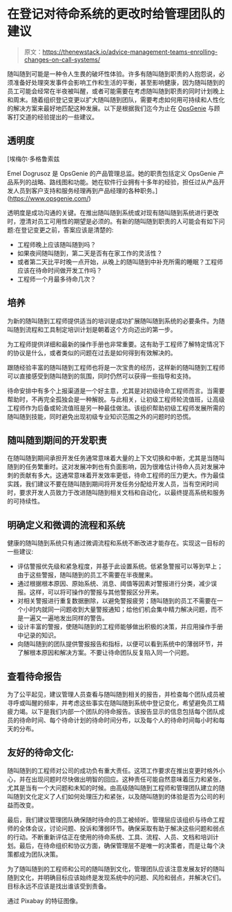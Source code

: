 # 在登记对待命系统的更改时给管理团队的建议

> 原文：<https://thenewstack.io/advice-management-teams-enrolling-changes-on-call-systems/>

随叫随到可能是一种令人生畏的破坏性体验。许多有随叫随到职责的人抱怨说，必须准备好处理突发事件会影响工作和生活的平衡，甚至影响健康，因为随叫随到的员工可能会经常在半夜被叫醒，或者可能需要在考虑随叫随到职责的同时计划晚上和周末。随着组织登记变更以扩大随叫随到团队，需要考虑如何用可持续和人性化的解决方案来最好地匹配这种发展。以下是根据我们迄今为止在 [OpsGenie](https://www.opsgenie.com) 与顾客打交道的经验提出的一些建议。

## 透明度

 [埃梅尔·多格鲁索兹

Emel Dogrusoz 是 OpsGenie 的产品管理总监。她的职责包括定义 OpsGenie 产品系列的战略、路线图和功能。她在软件行业拥有十多年的经验，担任过从产品开发人员到客户支持和服务经理再到产品经理的各种职务。](https://www.opsgenie.com/) 

透明度是成功沟通的关键。在推出随叫随到系统或对现有随叫随到系统进行更改时，澄清对员工可用性的期望是必须的。有新的随叫随到职责的人可能会有如下问题:在登记变更之前，答案应该是清楚的:

*   工程师晚上应该随叫随到吗？
*   如果夜间随叫随到，第二天是否有在家工作的灵活性？
*   或者第二天比平时晚一点开始，从晚上的随叫随到中补充所需的睡眠？工程师应该在待命时间做开发工作吗？
*   工程师一个月最多待命几次？

## 培养

为新的随叫随到工程师提供适当的培训是成功扩展随叫随到系统的必要条件。为随叫随到流程和工具制定培训计划是朝着这个方向迈出的第一步。

为工程师提供详细和最新的操作手册也非常重要。这有助于工程师了解特定情况下的协议是什么，或者类似的问题在过去是如何得到有效解决的。

跟随经验丰富的随叫随到工程师也将是一次宝贵的经历，这样新的随叫随到工程师可以直接感受到随叫随到的氛围，同时仍然可以获得一些指导和支持。

待命安排中有多个上报渠道是一个好主意，尤其是对初级待命工程师而言。当需要帮助时，不再完全孤独会是一种解脱。与此相关，让初级工程师轮流值班，让高级工程师作为后备或轮流值班是另一种最佳做法。该组织帮助初级工程师发展所需的随叫随到技能，同时避免出现初级专业知识范围之外的问题时的恐慌。

## 随叫随到期间的开发职责

在随叫随到期间承担开发任务通常意味着大量的上下文切换和中断，尤其是当随叫随到的任务繁重时。这对发展冲刺也有负面影响，因为很难估计待命人员对发展冲刺的贡献有多大。这通常意味着开发效率更低，待命工程师的压力更大。作为最佳实践，我们建议不要在随叫随到期间将开发任务分配给开发人员，当有空闲时间时，要求开发人员致力于改进随叫随到相关文档和自动化，以最终提高系统和服务的可持续性。

## 明确定义和微调的流程和系统

健康的随叫随到系统只有通过微调流程和系统不断改进才能存在。实现这一目标的一些建议:

*   评估警报优先级和紧急程度，并基于此设置系统。低紧急警报可以等到早上；由于这些警报，随叫随到的员工不需要在半夜醒来。
*   通过根据根本原因、原始系统、消息、阈值等因素对警报进行分类，减少误报。这样，可以将可操作的警报与其他警报区分开来。
*   对相关警报进行重复数据删除，以避免警报疲劳；随叫随到的员工不需要在一个小时内就同一问题收到大量警报通知；给他们机会集中精力解决问题，而不是一遍又一遍地发出同样的警告。
*   设计丰富的警报，使随叫随到的工程师能够做出积极的决策，并应用操作手册中记录的知识。
*   向随叫随到的团队提供警报报告和指标，以便可以看到系统中的薄弱环节，并了解根本原因和解决方案。不要让待命团队反复陷入同一个问题。

## 查看待命报告

为了公平起见，建议管理人员查看与随叫随到相关的报告，并检查每个团队成员被寻呼或叫醒的频率，并考虑这些事实在随叫随到系统中登记变化，希望避免员工精疲力竭。以下是我们内部一个团队的待命报告。该报告显示的信息包括每个团队成员的待命时间、每个待命计划的待命时间分布，以及每个人的待命时间每小时和每天的分布。

## 友好的待命文化:

随叫随到的工程师对公司的成功负有重大责任。这项工作要求在推出变更时格外小心，并在出现问题时尽快做出明智的回应。这种责任可能自然意味着压力和紧张，尤其是当有一个大问题和未知的时候。由高级随叫随到工程师和管理团队建立的随叫随到文化定义了人们如何处理压力和紧张，以及随叫随到的体验是否为公司的利益而改变。

最后，我们建议管理团队确保随时待命的员工被倾听。管理层应该组织与待命工程师的全体会议，讨论问题、投诉和薄弱环节。确保采取有助于解决这些问题和弱点的行动。不断重新评估正在使用的待命系统、工具、流程、人员、文档和培训计划。最后，在待命组织和协议方面，确保管理层不是唯一的决策者，而是让每个决策都成为团队决策。

为了随叫随到的工程师和公司的随叫随到文化，管理团队应该注意发展友好的随叫随到文化，并明确目标应该始终是发现系统中的问题、风险和弱点，并解决它们。目标永远不应该是找出谁该受到责备。

通过 Pixabay 的特征图像。

<svg xmlns:xlink="http://www.w3.org/1999/xlink" viewBox="0 0 68 31" version="1.1"><title>Group</title> <desc>Created with Sketch.</desc></svg>